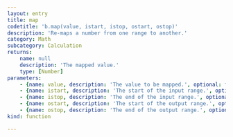 ```yaml
---
layout: entry
title: map
codetitle: 'b.map(value, istart, istop, ostart, ostop)'
description: 'Re-maps a number from one range to another.'
category: Math
subcategory: Calculation
returns:
    name: null
    description: 'The mapped value.'
    type: [Number]
parameters:
    - {name: value, description: 'The value to be mapped.', optional: false, type: [Number]}
    - {name: istart, description: 'The start of the input range.', optional: false, type: [Number]}
    - {name: istop, description: 'The end of the input range.', optional: false, type: [Number]}
    - {name: ostart, description: 'The start of the output range.', optional: false, type: [Number]}
    - {name: ostop, description: 'The end of the output range.', optional: false, type: [Number]}
kind: function

---
```

